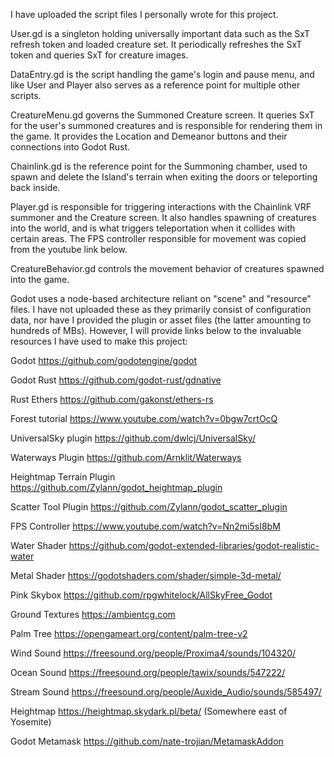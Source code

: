 I have uploaded the script files I personally wrote for this project.  

User.gd is a singleton holding universally important data such as the SxT refresh token and loaded creature set.  It periodically refreshes the SxT token and queries SxT for creature images.

DataEntry.gd is the script handling the game's login and pause menu, and like User and Player also serves as a reference point for multiple other scripts.

CreatureMenu.gd governs the Summoned Creature screen.  It queries SxT for the user's summoned creatures and is responsible for rendering them in the game.  It provides the Location and Demeanor buttons and their connections into Godot Rust.

Chainlink.gd is the reference point for the Summoning chamber, used to spawn and delete the Island's terrain when exiting the doors or teleporting back inside.

Player.gd is responsible for triggering interactions with the Chainlink VRF summoner and the Creature screen.  It also handles spawning of creatures into the world, and is what triggers teleportation when it collides with certain areas.  The FPS controller responsible for movement was copied from the youtube link below.

CreatureBehavior.gd controls the movement behavior of creatures spawned into the game.

Godot uses a node-based architecture reliant on "scene" and "resource" files.  I have not uploaded these as they primarily consist of configuration data, nor have I provided the plugin or asset files (the latter amounting to hundreds of MBs).  However, I will provide links below to the invaluable resources I have used to make this project:

Godot https://github.com/godotengine/godot

Godot Rust https://github.com/godot-rust/gdnative

Rust Ethers https://github.com/gakonst/ethers-rs

Forest tutorial https://www.youtube.com/watch?v=0bgw7crtOcQ

UniversalSky plugin https://github.com/dwlcj/UniversalSky/

Waterways Plugin https://github.com/Arnklit/Waterways

Heightmap Terrain Plugin https://github.com/Zylann/godot_heightmap_plugin

Scatter Tool Plugin https://github.com/Zylann/godot_scatter_plugin

FPS Controller https://www.youtube.com/watch?v=Nn2mi5sI8bM

Water Shader https://github.com/godot-extended-libraries/godot-realistic-water

Metal Shader https://godotshaders.com/shader/simple-3d-metal/

Pink Skybox https://github.com/rpgwhitelock/AllSkyFree_Godot

Ground Textures https://ambientcg.com

Palm Tree https://opengameart.org/content/palm-tree-v2

Wind Sound https://freesound.org/people/Proxima4/sounds/104320/

Ocean Sound https://freesound.org/people/tawix/sounds/547222/

Stream Sound https://freesound.org/people/Auxide_Audio/sounds/585497/

Heightmap https://heightmap.skydark.pl/beta/ (Somewhere east of Yosemite)

Godot Metamask https://github.com/nate-trojian/MetamaskAddon
